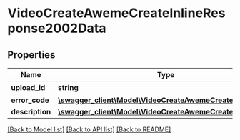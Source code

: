 # VideoCreateAwemeCreateInlineResponse2002Data

## Properties
Name | Type | Description | Notes
------------ | ------------- | ------------- | -------------
**upload_id** | **string** | 上传id | [optional] 
**error_code** | [**\swagger_client\Model\VideoCreateAwemeCreateErrorCode**](VideoCreateAwemeCreateErrorCode.md) |  | 
**description** | [**\swagger_client\Model\VideoCreateAwemeCreateDescription**](VideoCreateAwemeCreateDescription.md) |  | 

[[Back to Model list]](../README.md#documentation-for-models) [[Back to API list]](../README.md#documentation-for-api-endpoints) [[Back to README]](../README.md)

